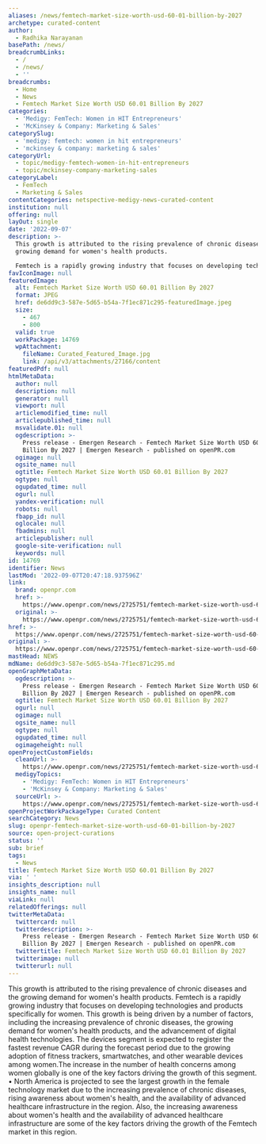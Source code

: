 ```yaml
---
aliases: /news/femtech-market-size-worth-usd-60-01-billion-by-2027
archetype: curated-content
author:
  - Radhika Narayanan
basePath: /news/
breadcrumbLinks:
  - /
  - /news/
  - ''
breadcrumbs:
  - Home
  - News
  - Femtech Market Size Worth USD 60.01 Billion By 2027
categories:
  - 'Medigy: FemTech: Women in HIT Entrepreneurs'
  - 'McKinsey & Company: Marketing & Sales'
categorySlug:
  - 'medigy: femtech: women in hit entrepreneurs'
  - 'mckinsey & company: marketing & sales'
categoryUrl:
  - topic/medigy-femtech-women-in-hit-entrepreneurs
  - topic/mckinsey-company-marketing-sales
categoryLabel:
  - FemTech
  - Marketing & Sales
contentCategories: netspective-medigy-news-curated-content
institution: null
offering: null
layOut: single
date: '2022-09-07'
description: >-
  This growth is attributed to the rising prevalence of chronic diseases and the
  growing demand for women's health products.

  Femtech is a rapidly growing industry that focuses on developing technologies
favIconImage: null
featuredImage:
  alt: Femtech Market Size Worth USD 60.01 Billion By 2027
  format: JPEG
  href: de6dd9c3-587e-5d65-b54a-7f1ec871c295-featuredImage.jpeg
  size:
    - 467
    - 800
  valid: true
  workPackage: 14769
  wpAttachment:
    fileName: Curated_Featured_Image.jpg
    link: /api/v3/attachments/27166/content
featuredPdf: null
htmlMetaData:
  author: null
  description: null
  generator: null
  viewport: null
  articlemodified_time: null
  articlepublished_time: null
  msvalidate.01: null
  ogdescription: >-
    Press release - Emergen Research - Femtech Market Size Worth USD 60.01
    Billion By 2027 | Emergen Research - published on openPR.com
  ogimage: null
  ogsite_name: null
  ogtitle: Femtech Market Size Worth USD 60.01 Billion By 2027
  ogtype: null
  ogupdated_time: null
  ogurl: null
  yandex-verification: null
  robots: null
  fbapp_id: null
  oglocale: null
  fbadmins: null
  articlepublisher: null
  google-site-verification: null
  keywords: null
id: 14769
identifier: News
lastMod: '2022-09-07T20:47:18.937596Z'
link:
  brand: openpr.com
  href: >-
    https://www.openpr.com/news/2725751/femtech-market-size-worth-usd-60-01-billion-by-2027-emergen
  original: >-
    https://www.openpr.com/news/2725751/femtech-market-size-worth-usd-60-01-billion-by-2027-emergen
href: >-
  https://www.openpr.com/news/2725751/femtech-market-size-worth-usd-60-01-billion-by-2027-emergen
original: >-
  https://www.openpr.com/news/2725751/femtech-market-size-worth-usd-60-01-billion-by-2027-emergen
mastHead: NEWS
mdName: de6dd9c3-587e-5d65-b54a-7f1ec871c295.md
openGraphMetaData:
  ogdescription: >-
    Press release - Emergen Research - Femtech Market Size Worth USD 60.01
    Billion By 2027 | Emergen Research - published on openPR.com
  ogtitle: Femtech Market Size Worth USD 60.01 Billion By 2027
  ogurl: null
  ogimage: null
  ogsite_name: null
  ogtype: null
  ogupdated_time: null
  ogimageheight: null
openProjectCustomFields:
  cleanUrl: >-
    https://www.openpr.com/news/2725751/femtech-market-size-worth-usd-60-01-billion-by-2027-emergen
  medigyTopics:
    - 'Medigy: FemTech: Women in HIT Entrepreneurs'
    - 'McKinsey & Company: Marketing & Sales'
  sourceUrl: >-
    https://www.openpr.com/news/2725751/femtech-market-size-worth-usd-60-01-billion-by-2027-emergen
openProjectWorkPackageType: Curated Content
searchCategory: News
slug: openpr-femtech-market-size-worth-usd-60-01-billion-by-2027
source: open-project-curations
status: ''
sub: brief
tags:
  - News
title: Femtech Market Size Worth USD 60.01 Billion By 2027
via: ' '
insights_description: null
insights_name: null
viaLink: null
relatedOfferings: null
twitterMetaData:
  twittercard: null
  twitterdescription: >-
    Press release - Emergen Research - Femtech Market Size Worth USD 60.01
    Billion By 2027 | Emergen Research - published on openPR.com
  twittertitle: Femtech Market Size Worth USD 60.01 Billion By 2027
  twitterimage: null
  twitterurl: null
---
```

<p>This growth is attributed to the rising prevalence of chronic diseases and the growing demand for women's health products.
Femtech is a rapidly growing industry that focuses on developing technologies and products specifically for women.
This growth is being driven by a number of factors, including the increasing prevalence of chronic diseases, the growing demand for women's health products, and the advancement of digital health technologies.
The devices segment is expected to register the fastest revenue CAGR during the forecast period due to the growing adoption of fitness trackers, smartwatches, and other wearable devices among women.The increase in the number of health concerns among women globally is one of the key factors driving the growth of this segment.
• North America is projected to see the largest growth in the female technology market due to the increasing prevalence of chronic diseases, rising awareness about women's health, and the availability of advanced healthcare infrastructure in the region.
Also, the increasing awareness about women's health and the availability of advanced healthcare infrastructure are some of the key factors driving the growth of the Femtech market in this region.</p>
